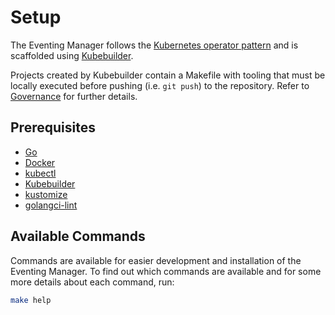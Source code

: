 # Setup

The Eventing Manager follows the [Kubernetes operator pattern](https://kubernetes.io/docs/concepts/extend-kubernetes/operator/) and is scaffolded using [Kubebuilder](https://book.kubebuilder.io/).

Projects created by Kubebuilder contain a Makefile with tooling that must be locally executed before pushing (i.e. `git push`) to the repository. Refer to [Governance](./governance.md) for further details.

## Prerequisites

- [Go](https://go.dev/)
- [Docker](https://www.docker.com/)
- [kubectl](https://kubernetes.io/docs/tasks/tools/)
- [Kubebuilder](https://book.kubebuilder.io/)
- [kustomize](https://kustomize.io/)
- [golangci-lint](https://golangci-lint.run/)

## Available Commands
Commands are available for easier development and installation of the Eventing Manager.
To find out which commands are available and for some more details about each command, run:

```bash
make help
```
